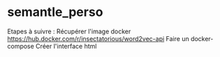 # semantle_perso

Etapes à suivre :
Récupérer l'image docker https://hub.docker.com/r/insectatorious/word2vec-api
Faire un docker-compose
Créer l'interface html
